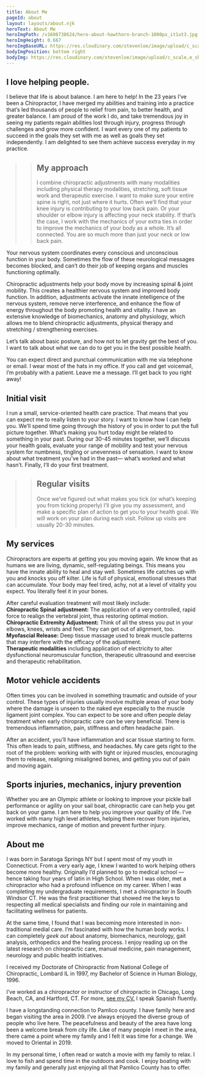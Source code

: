 ```yaml
---
title: About Me
pageId: about
layout: layouts/about.njk
heroText: About Me
heroImgPath: /v1608738624/hero-about-hawthorn-branch-1000px_it1ut3.jpg
heroImgHeight: 0.667
heroImgBaseURL: https://res.cloudinary.com/stevenloe/image/upload/c_scale,e_sharpen:100,
bodyImgPosition: bottom right
bodyImg: https://res.cloudinary.com/stevenloe/image/upload/c_scale,e_sharpen:100,q_75,w_237/v1608739476/bg-about_o66udq.jpg
---
```

## I love helping people.

I believe that life is about balance. I am here to help!  In the 23 years I’ve been a Chiropractor, I have merged my abilities and training into a practice that’s led thousands of people to relief from pain, to better health, and greater balance. I am proud of the work I do, and take tremendous joy in seeing my patients regain abilities lost through injury, progress through challenges and grow more confident. I want every one of my patients to succeed in the goals they set with me as well as goals they set independently. I am delighted to see them achieve success everyday in my practice. 

>
>>  ## My approach
>>  I combine  chiropractic adjustments with many modalities including physical therapy  modalities, stretching, soft tissue work and therapeutic exercise.  I want to make sure your entire spine is right, not just where it hurts. Often we’ll find that your knee injury is contributing to your low back pain. Or your shoulder or elbow injury is affecting your neck stability. If that’s the case, I work with the mechanics of your extra ties in order to improve the mechanics of your body as a whole.  It’s all connected. You are so much more than just your neck or low back pain.
><div class="feature feature-img-1"></div>

Your nervous system coordinates every conscious and unconscious function in your body. Sometimes the flow of these neurological messages becomes blocked, and can’t do their job of keeping organs and muscles functioning optimally. 

Chiropractic adjustments help your body move by increasing spinal & joint mobility. This creates a healthier nervous system and improved body function. In addition, adjustments activate the innate intelligence of the nervous system, remove nerve interference, and enhance the flow of energy throughout the body promoting health and vitality. I have an extensive knowledge of biomechanics, anatomy and physiology, which allows me to blend chiropractic adjustments, physical therapy and stretching / strengthening exercises.

Let’s talk about basic posture, and how not to let gravity get the best of you. I want to talk about what we can do to get you in the best possible health. 

You can expect direct and punctual communication with me via telephone or email. I wear most of the hats in my office. If you call and get voicemail, I’m probably with a patient. Leave me a message. I’ll get back to you right away!

## Initial visit

I run a small, service-oriented health care practice. That means that you can expect me to really listen to your story. I want to know how I can help you. We’ll spend time going through the history of you in order to put the full picture together. What’s making you hurt today might be related to something in your past. During our 30-45 minutes together, we’ll discuss your health goals, evaluate your range of mobility and test your nervous system for numbness, tingling or unevenness of sensation.  I want to know about what treatment you’ve had in the past— what’s worked and what hasn’t. Finally, I’ll do your first treatment.


>
>> ## Regular visits
>>Once we’ve figured out what makes you tick (or what’s keeping you from ticking properly) I’ll give you my assessment, and make a specific plan of action to get you to your health goal. We will work on your plan during each visit. Follow up visits are usually 20-30 minutes. 
><div class="feature feature-img-2"></div>

## My services

Chiropractors are experts at getting you you moving again. We know that as humans we are living, dynamic, self-regulating beings. This means you have the innate ability to heal and stay well. Sometimes life catches up with you and knocks you off kilter. Life is full of physical, emotional stresses that can accumulate. Your body may feel tired, achy, not at a level of vitality you expect. You literally feel it in your bones. 

After careful evaluation treatment will most likely include:\
**Chiropractic Spinal adjustment:** The application of a very controlled, rapid force to realign the vertebral joint, thus restoring optimal motion.\
**Chiropractic Extremity Adjustment:** Think of all the stress you put in your elbows, knees, wrists and feet. They can get out of alignment, too.\
**Myofascial Release:** Deep tissue massage used to break muscle patterns that may interfere with the efficacy of the adjustment.\
**Therapeutic modalities** including application of electricity to alter dysfunctional neuromuscular function, therapeutic ultrasound and exercise and therapeutic rehabilitation. 

## Motor vehicle accidents

Often times you can be involved in something traumatic and outside of your control.  These types of injuries usually involve multiple areas of your body where the damage is unseen to the naked eye especially to the muscle ligament joint complex.  You can expect to be sore and often people delay treatment when early chiropractic care can be very beneficial. There is tremendous inflammation, pain, stiffness and often headache pain.  

After an accident, you’ll have inflammation and scar tissue starting to form. This often leads to pain, stiffness,  and headaches. My care gets right to the root of the problem: working with with tight or injured muscles, encouraging them to release, realigning misaligned bones, and getting you out of pain and moving again.

## Sports injuries, mechanics, injury prevention

Whether you are an Olympic athlete or looking to improve your pickle ball performance or agility on your sail boat, chiropractic care can help you get back on your game. I am here to help you improve your quality of life.  I’ve worked with many high level athletes, helping them recover from injuries, improve mechanics, range of motion and prevent further injury.

## About me

I was born in Saratoga Springs NY but I spent most of my youth in Connecticut.  From a very early age, I knew I wanted to work helping others become more healthy. Originally I’d planned to go to medical school —hence taking four years of latin in High School. When I was older, met a chiropractor who had a profound influence on my career.  When I was completing my undergraduate requirements,  I met a chiropractor in South Windsor CT.  He was the first  practitioner that showed me the keys to respecting all medical specialists and finding our role in maintaining and facilitating wellness for patients.  

At the same time, I found that I was becoming more interested in non-traditional medial care. I’m fascinated with how the human body works.  I can completely *geek out* about anatomy, biomechanics, neurology, gait analysis, orthopedics and the healing process. I enjoy reading up on the latest research on chiropractic care, manual medicine, pain management, neurology and public health initiatives.   

I received my Doctorate of Chiropractic from National College of Chiropractic, Lombard IL in 1997, my Bachelor of Science in Human Biology, 1996. 

I’ve worked as a chiropractor or instructor of chiropractic in Chicago, Long Beach, CA, and Hartford, CT. For more, [see my CV.](/cv/) I speak Spanish fluently.

I have a longstanding connection to Pamlico county. I have family here and began visiting the area in 2009.  I’ve always enjoyed the diverse group of people who live here. The peacefulness and beauty of the area have long been a welcome break from city life. Like of many people I meet in the area, there came a point where my family and I felt it was time for a change. We moved to Oriental in 2019.

In my personal time, I often read or watch a movie with my family to relax. I love to fish and spend time in the outdoors and cook. I enjoy boating with my family and generally just enjoying all that Pamlico County has to offer.

<br>